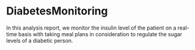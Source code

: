 # DiabetesMonitoring
In this analysis report, we monitor the insulin level of the patient on a real-time basis with taking meal plans in consideration to regulate the sugar levels of a diabetic person.
